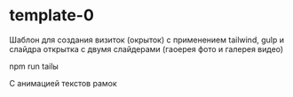 # template-0

Шаблон для создания визиток (окрыток) с применением tailwind, gulp и слайдра
открытка с двумя слайдерами (гаоерея фото и галерея видео)

npm run tailы

С анимацией текстов рамок
